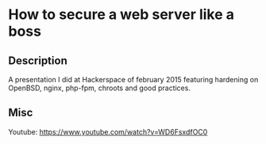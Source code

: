 # How to secure a web server like a boss

## Description

A presentation I did at Hackerspace of february 2015 featuring hardening on OpenBSD, nginx, php-fpm, chroots and good practices.


## Misc

Youtube: https://www.youtube.com/watch?v=WD6FsxdfOC0
